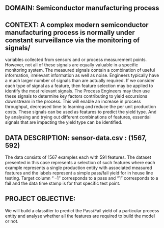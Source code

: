 ## DOMAIN: Semiconductor manufacturing process
## CONTEXT: A complex modern semiconductor manufacturing process is normally under constant surveillance via the monitoring of signals/
variables collected from sensors and or process measurement points. However, not all of these signals are equally valuable in a specific 
monitoring system. The measured signals contain a combination of useful information, irrelevant information as well as noise. Engineers 
typically have a much larger number of signals than are actually required. If we consider each type of signal as a feature, then feature 
selection may be applied to identify the most relevant signals. The Process Engineers may then use these signals to determine key factors 
contributing to yield excursions downstream in the process. This will enable an increase in process throughput, decreased time to learning 
and reduce the per unit production costs. These signals can be used as features to predict the yield type. And by analysing and trying out 
different combinations of features, essential signals that are impacting the yield type can be identified.
## DATA DESCRIPTION: sensor-data.csv : (1567, 592)
The data consists of 1567 examples each with 591 features. 
The dataset presented in this case represents a selection of such features where each example represents a single production entity with 
associated measured features and the labels represent a simple pass/fail yield for in house line testing. Target column “ –1” corresponds to 
a pass and “1” corresponds to a fail and the data time stamp is for that specific test point.
## PROJECT OBJECTIVE: 
We will build a classifier to predict the Pass/Fail yield of a particular process entity and analyse whether all the 
features are required to build the model or not.
